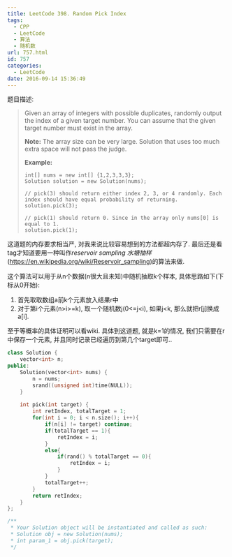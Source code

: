 ```yaml
---
title: LeetCode 398. Random Pick Index
tags:
  - CPP
  - LeetCode
  - 算法
  - 随机数
url: 757.html
id: 757
categories:
  - LeetCode
date: 2016-09-14 15:36:49
---
```

题目描述:

> Given an array of integers with possible duplicates, randomly output the index of a given target number. You can assume that the given target number must exist in the array.
>
> **Note:**
> The array size can be very large. Solution that uses too much extra space will not pass the judge.
>
> **Example:**
>
> ```
> int[] nums = new int[] {1,2,3,3,3};
> Solution solution = new Solution(nums);
>
> // pick(3) should return either index 2, 3, or 4 randomly. Each index should have equal probability of returning.
> solution.pick(3);
>
> // pick(1) should return 0. Since in the array only nums[0] is equal to 1.
> solution.pick(1);
> ```

这道题的内存要求相当严, 对我来说比较容易想到的方法都超内存了. 最后还是看tag才知道要用一种叫作*reservoir sampling 水塘抽样*(<https://en.wikipedia.org/wiki/Reservoir_sampling>)的算法来做.

这个算法可以用于从n个数据(n很大且未知)中随机抽取k个样本, 具体思路如下(下标从0开始):

1. 首先取取数组a前k个元素放入结果r中
2. 对于第i个元素(n>i>=k), 取一个随机数j(0<=j<i), 如果j<k, 那么就把r[j]换成a[i].

至于等概率的具体证明可以看wiki. 具体到这道题, 就是k=1的情况, 我们只需要在r中保存一个元素, 并且同时记录已经遍历到第几个target即可..

```cpp
class Solution {
    vector<int> n;
public:
    Solution(vector<int> nums) {
        n = nums;
        srand((unsigned int)time(NULL));
    }
    
    int pick(int target) {
        int retIndex, totalTarget = 1;
        for(int i = 0; i < n.size(); i++){
            if(n[i] != target) continue;
            if(totalTarget == 1){
                retIndex = i;
            }
            else{
                if(rand() % totalTarget == 0){
                    retIndex = i;
                }
            }
            totalTarget++;
        }
        return retIndex;
    }
};

/**
 * Your Solution object will be instantiated and called as such:
 * Solution obj = new Solution(nums);
 * int param_1 = obj.pick(target);
 */
```

